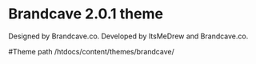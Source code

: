 # Brandcave 2.0.1 theme
Designed by Brandcave.co. Developed by ItsMeDrew and Brandcave.co. 

#Theme path
/htdocs/content/themes/brandcave/
